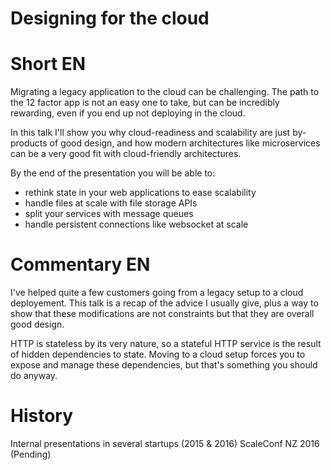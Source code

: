 # Designing for the cloud

# Short EN

Migrating a legacy application to the cloud can be challenging. The path to
the 12 factor app is not an easy one to take, but can be incredibly rewarding,
even if you end up not deploying in the cloud.

In this talk I'll show you why cloud-readiness and scalability are just
by-products of good design, and how modern architectures like microservices
can be a very good fit with cloud-friendly architectures.

By the end of the presentation you will be able to:

 - rethink state in your web applications to ease scalability
 - handle files at scale with file storage APIs
 - split your services with message queues
 - handle persistent connections like websocket at scale

# Commentary EN


I've helped quite a few customers going from a legacy setup to a cloud
deployement.  This talk is a recap of the advice I usually give, plus a way to
show that these modifications are not constraints but that they are overall
good design.

HTTP is stateless by its very nature, so a stateful HTTP service is the result
of hidden dependencies to state. Moving to a cloud setup forces you to expose
and manage these dependencies, but that's something you should do anyway.

# History

Internal presentations in several startups (2015 & 2016)
ScaleConf NZ 2016 (Pending)
